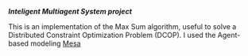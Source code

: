 ***Inteligent Multiagent System project***

This is an implementation of the Max Sum algorithm, useful to solve a Distributed Constraint Optimization Problem (DCOP).
I used the Agent-based modeling [Mesa](https://mesa.readthedocs.io/en/master/)
